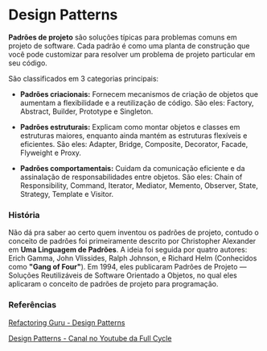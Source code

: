 # Design Patterns

**Padrões de projeto** são soluções típicas para problemas comuns em projeto de software. Cada padrão é como uma planta de construção que você pode customizar para resolver um problema de projeto particular em seu código.

São classificados em 3 categorias principais:

- **Padrões criacionais:** Fornecem mecanismos de criação de objetos que aumentam a flexibilidade e a reutilização de código. São eles: Factory, Abstract, Builder, Prototype e Singleton.

- **Padrões estruturais:** Explicam como montar objetos e classes em estruturas maiores, enquanto ainda mantém as estruturas flexíveis e eficientes. São eles: Adapter, Bridge, Composite, Decorator, Facade, Flyweight e Proxy.

- **Padrões comportamentais:** Cuidam da comunicação eficiente e da assinalação de responsabilidades entre objetos. São eles: Chain of Responsibility, Command, Iterator, Mediator, Memento, Observer, State, Strategy, Template e Visitor.

### História

Não dá pra saber ao certo quem inventou os padrões de projeto, contudo o conceito de padrões foi primeiramente descrito por Christopher Alexander em **Uma Linguagem de Padrões**. A ideia foi seguida por quatro autores: Erich Gamma, John Vlissides, Ralph Johnson, e Richard Helm (Conhecidos como **"Gang of Four"**). Em 1994, eles publicaram Padrões de Projeto — Soluções Reutilizáveis de Software Orientado a Objetos, no qual eles aplicaram o conceito de padrões de projeto para programação.

### Referências

[Refactoring Guru - Design Patterns](https://refactoring.guru/pt-br/design-patterns)

[Design Patterns - Canal no Youtube da Full Cycle](https://www.youtube.com/playlist?list=PL5aY_NrL1rjtP1GVk1lxifkeob1F09L4p)